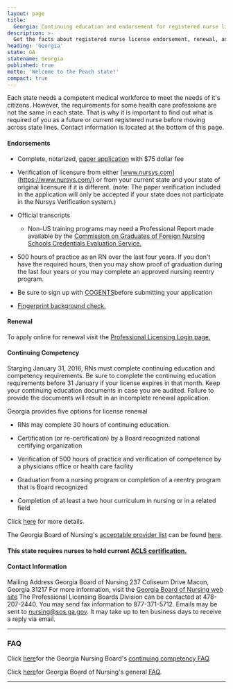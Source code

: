 ```yaml
---
layout: page
title:
  Georgia: Continuing education and endorsement for registered nurse license renewal
description: >-
  Get the facts about registered nurse license endorsement, renewal, and continuing education in Georgia. Maintain your nursing credentials with ease.
heading: 'Georgia'
state: GA
statename: Georgia
published: true
motto: 'Welcome to the Peach state!'
compact: true
---
```

    
Each state needs a competent medical workforce to meet the needs of it's
citizens. However, the requirements for some health care professions are
not the same in each state. That is why it is important to find out what
is required of you as a future or current registered nurse before moving
across state lines. Contact information is located at the bottom of this
page.

#### Endorsements

-   Complete, notarized, [paper
    application](https://sos.ga.gov/index.php/licensing/plb/45/lpn_licensure_by_endorsement)
    with \$75 dollar fee

-   Verification of licensure from either
    [www.nursys.com](https://www.nursys.com/) or from your current state
    and your state of original licensure if it is different. (note: The
    paper verification included in the application will only be accepted
    if your state does not participate in the Nursys Verification
    system.)

-   Official transcripts

    -   Non-US training programs may need a Professional Report made
        available by the [Commission on Graduates of Foreign Nursing
        Schools Credentials Evaluation Service.](https://www.cgfns.org/)

-   500 hours of practice as an RN over the last four years. If you
    don't have the required hours, then you may show proof of graduation
    during the last four years or you may complete an approved nursing
    reentry program.

-   Be sure to sign up with
    [COGENTS](https://pci.aps.gemalto.com/gaperlpub/landing_page_1.pl)before
    submitting your application

-   [Fingerprint background
    check.](https://sos.ga.gov/PLB/acrobat/Forms/38%20Guidelines%20-%20Fingerprint%20Background%20Check%20for%20Out%20of%20State%20Applicants.pdf)

#### Renewal

To apply online for renewal visit the [Professional Licensing Login
page.](https://secure.sos.state.ga.us/mylicense/Login.aspx?process=app)

#### Continuing Competency

Starging January 31, 2016, RNs must complete continuing education and
competency requirements. Be sure to complete the continuing education
requirements before 31 January if your license expires in that month.
Keep your continuing education documents in case you are audited.
Failure to provide the documents will result in an incomplete renewal
application.

Georgia provides five options for license renewal

-   RNs may complete 30 hours of continuing education.

-   Certification (or re-certification) by a Board recognized national
    certifying organization

-   Verification of 500 hours of practice and verification of competence
    by a physicians office or health care facility

-   Graduation from a nursing program or completion of a reentry program
    that is Board recognized

-   Completion of at least a two hour curriculum in nursing or in a
    related field

Click
[here](https://sos.ga.gov/index.php/licensing/plb/45/continuing_education_requirements)
for more details.

The Georgia Board of Nursing's [acceptable provider
list](https://sos.ga.gov/PLB/acrobat/Forms/38%20Reference%20-%20Accepted%20CE%20Providers.pdf)
can be found
[here](https://sos.ga.gov/PLB/acrobat/Forms/38%20Reference%20-%20Accepted%20CE%20Providers.pdf).

#### This state requires nurses to hold current [ACLS certification.](https://www.acls.net/georgia-acls-pals-bls.htm)

#### Contact Information

Mailing Address Georgia Board of Nursing 237 Coliseum Drive Macon,
Georgia 31217 For more information, visit the [Georgia Board of Nursing
web site](https://sos.ga.gov/index.php/licensing/plb/45) The Professional
Licensing Boards Division can be contacted at 478-207-2440. You may send
fax information to 877-371-5712. Emails may be sent to
nursing@sos.ga.gov. It may take up to ten business days to receive a
reply via email.

* * * * *

### FAQ

Click
[here](https://sos.ga.gov/index.php/licensing/plb/45/continuing_education_requirements)for
the Georgia Nursing Board's [continuing competency
FAQ](https://sos.ga.gov/index.php/licensing/plb/45/continuing_education_requirements).

Click [here](https://sos.ga.gov/index.php/licensing/plb/45/faq)for
Georgia Board of Nursing's general
[FAQ](https://sos.ga.gov/index.php/licensing/plb/45/faq).

* * * * *
